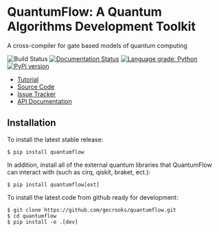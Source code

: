 #  QuantumFlow: A Quantum Algorithms Development Toolkit

A cross-compiler for gate based models of quantum computing

![Build Status](https://github.com/gecrooks/quantumflow-dev/workflows/Build/badge.svg) [![Documentation Status](https://readthedocs.org/projects/quantumflow/badge/?version=latest)](https://quantumflow.readthedocs.io/en/latest/?badge=latest) [![Language grade: Python](https://img.shields.io/lgtm/grade/python/g/gecrooks/quantumflow-dev.svg?logo=lgtm&logoWidth=18)](https://lgtm.com/projects/g/gecrooks/quantumflow-dev/context:python) [![PyPi version](https://img.shields.io/pypi/v/quantumflow?color=brightgreen)](https://pypi.org/project/quantumflow/)


* [Tutorial](https://github.com/gecrooks/quantumflow-dev/tree/master/tutorial)
* [Source Code](https://github.com/gecrooks/quantumflow)
* [Issue Tracker](https://github.com/gecrooks/quantumflow-dev/issues)
* [API Documentation](https://quantumflow.readthedocs.io/)


## Installation

To install the latest stable release:
```
$ pip install quantumflow
```

In addition, install all of the external quantum libraries that QuantumFlow can interact with (such as cirq, qiskit, braket, ect.):
```
$ pip install quantumflow[ext]
```


To install the latest code from github ready for development:
```
$ git clone https://github.com/gecrooks/quantumflow.git
$ cd quantumflow
$ pip install -e .[dev]
```



